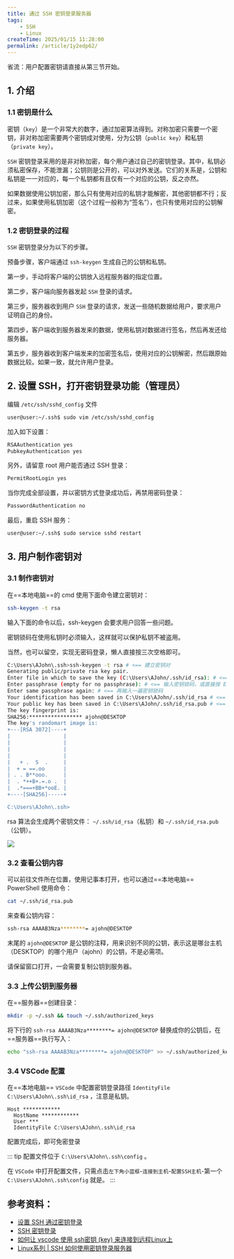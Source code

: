 ```yaml
---
title: 通过 SSH 密钥登录服务器
tags:
    - SSH
    - Linux
createTime: 2025/01/15 11:28:00
permalink: /article/1y2edp62/
---
```


省流：用户配置密钥请直接从第三节开始。

## 1. 介绍

### 1.1 密钥是什么
密钥（`key`）是一个非常大的数字，通过加密算法得到。对称加密只需要一个密钥，非对称加密需要两个密钥成对使用，分为公钥（`public key`）和私钥（`private key`）。
<!-- more -->
`SSH` 密钥登录采用的是非对称加密，每个用户通过自己的密钥登录。其中，私钥必须私密保存，不能泄漏；公钥则是公开的，可以对外发送。它们的关系是，公钥和私钥是一一对应的，每一个私钥都有且仅有一个对应的公钥，反之亦然。

如果数据使用公钥加密，那么只有使用对应的私钥才能解密，其他密钥都不行；反过来，如果使用私钥加密（这个过程一般称为“签名”），也只有使用对应的公钥解密。

### 1.2 密钥登录的过程
`SSH` 密钥登录分为以下的步骤。

预备步骤，客户端通过 `ssh-keygen` 生成自己的公钥和私钥。

第一步，手动将客户端的公钥放入远程服务器的指定位置。

第二步，客户端向服务器发起 `SSH` 登录的请求。

第三步，服务器收到用户 `SSH` 登录的请求，发送一些随机数据给用户，要求用户证明自己的身份。

第四步，客户端收到服务器发来的数据，使用私钥对数据进行签名，然后再发还给服务器。

第五步，服务器收到客户端发来的加密签名后，使用对应的公钥解密，然后跟原始数据比较。如果一致，就允许用户登录。

## 2. 设置 SSH，打开密钥登录功能（管理员）

编辑 `/etc/ssh/sshd_config` 文件
```bash
user@user:~/.ssh$ sudo vim /etc/ssh/sshd_config
```
加入如下设置：
```bash
RSAAuthentication yes
PubkeyAuthentication yes
```

另外，请留意 root 用户能否通过 SSH 登录：
```bash
PermitRootLogin yes
```
当你完成全部设置，并以密钥方式登录成功后，再禁用密码登录：
```bash
PasswordAuthentication no
```
最后，重启 SSH 服务：
```bash
user@user:~/.ssh$ sudo service sshd restart
```

## 3. 用户制作密钥对
### 3.1 制作密钥对

在==本地电脑==的 cmd 使用下面命令建立密钥对：

```bash
ssh-keygen -t rsa
```

输入下面的命令以后，ssh-keygen 会要求用户回答一些问题。

密钥锁码在使用私钥时必须输入，这样就可以保护私钥不被盗用。

当然，也可以留空，实现无密码登录，懒人直接按三次空格即可。


```bash
C:\Users\AJohn\.ssh>ssh-keygen -t rsa # <== 建立密钥对
Generating public/private rsa key pair.
Enter file in which to save the key (C:\Users\AJohn/.ssh/id_rsa): # <== 按 Enter
Enter passphrase (empty for no passphrase): # <== 输入密钥锁码，或直接按 Enter 留空
Enter same passphrase again: # <== 再输入一遍密钥锁码
Your identification has been saved in C:\Users\AJohn/.ssh/id_rsa # <== 私钥
Your public key has been saved in C:\Users\AJohn/.ssh/id_rsa.pub # <== 公钥
The key fingerprint is:
SHA256:***************** ajohn@DESKTOP
The key's randomart image is:
+---[RSA 3072]----+
|                 |
|                 |
|                 |
|                 |
|   + .  S  .     |
|  + = ==.oo      |
| . . B**ooo.     |
|  . *++B+.=.o .  |
|  .*===+BB+*ooE. |
+----[SHA256]-----+

C:\Users\AJohn\.ssh>
```

rsa 算法会生成两个密钥文件： `~/.ssh/id_rsa`（私钥）和 `~/.ssh/id_rsa.pub`（公钥）。

![](https://cdn.jsdelivr.net/gh/zzyAJohn/Blog-Image/2025-02-24/202502241647112.png)

### 3.2 查看公钥内容

可以前往文件所在位置，使用记事本打开，也可以通过==本地电脑== PowerShell 使用命令：

```bash
cat ~/.ssh/id_rsa.pub
```

来查看公钥内容：
```bash
ssh-rsa AAAAB3Nza********= ajohn@DESKTOP
```

末尾的 `ajohn@DESKTOP` 是公钥的注释，用来识别不同的公钥，表示这是哪台主机（DESKTOP）的哪个用户（ajohn）的公钥，不是必需项。

请保留窗口打开，一会需要复制公钥到服务器。

### 3.3 上传公钥到服务器
在==服务器==创建目录：
```bash
mkdir -p ~/.ssh && touch ~/.ssh/authorized_keys
```


将下行的 `ssh-rsa AAAAB3Nza********= ajohn@DESKTOP` 替换成你的公钥后，在==服务器==执行写入：
```bash
echo "ssh-rsa AAAAB3Nza********= ajohn@DESKTOP" >> ~/.ssh/authorized_keys
```

### 3.4 VSCode 配置

在==本地电脑== `VSCode` 中配置密钥登录路径 `IdentityFile C:\Users\AJohn\.ssh\id_rsa` ，注意是私钥。
```
Host ************
  HostName ************
  User ***
  IdentityFile C:\Users\AJohn\.ssh\id_rsa
```
配置完成后，即可免密登录

::: tip
配置文件位于 `C:\Users\AJohn\.ssh\config` 。

在 `VSCode` 中打开配置文件，只需点击`左下角小蓝框`-`连接到主机`-`配置SSH主机`-第一个 `C:\Users\AJohn\.ssh\config` 就是。
:::
## 参考资料：
- [设置 SSH 通过密钥登录](https://www.runoob.com/w3cnote/set-ssh-login-key.html)
- [SSH 密钥登录](https://wangdoc.com/ssh/key)
- [如何让 vscode 使用 ssh密钥 (key) 来连接到远程Linux上](https://blog.csdn.net/surfirst/article/details/114311394)
- [Linux系列 | SSH 如何使用密钥登录服务器](https://cloud.tencent.com/developer/article/1780788)
